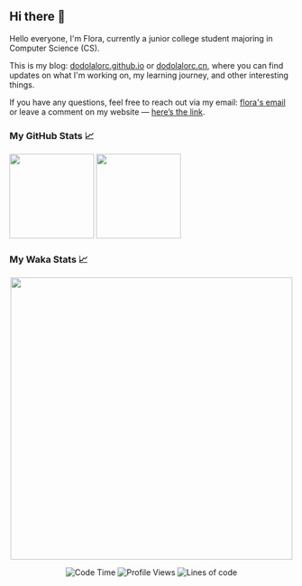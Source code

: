 ## Hi there 👋

Hello everyone, I'm Flora, currently a junior college student majoring in Computer Science (CS).

This is my blog: [dodolalorc.github.io](https://dodolalorc.github.io/) or [dodolalorc.cn](https://dodolalorc.cn/), where you can find updates on what I'm working on, my learning journey, and other interesting things.

If you have any questions, feel free to reach out via my email: [flora's email](mailto:chenflora124@gmail.com) or leave a comment on my website — [here’s the link](https://dodolalorc.github.io/comments/).

### My GitHub Stats 📈

<div style="display: block; margin-left: auto; margin-right: auto;">
  <img height="150" src="https://github-readme-stats.vercel.app/api?username=dodolalorc&count_private=true&show_icons=true&theme=radical&show_owner=true?include_all_commits=true" />
  <!-- <img height="150" width="350" src="https://github-readme-stats.vercel.app/api/top-langs/?username=dodolalorc&layout=compact&theme=radical&hide=javascript,html" /> -->
  <img height="150" src="https://github-readme-streak-stats.herokuapp.com/?user=dodolalorc&theme=radical&hide_border=true" />
</div>

### My Waka Stats 📈

<!--START_SECTION:waka-->

<img height="500" style="display: block; margin-left: auto; margin-right: auto;" src="https://wakatime.com/share/@9472cdb1-67de-4364-97df-8c579596a053/a4cf4189-939f-444b-bcb7-1f49d4c72d5a.svg"/>

<div style="width:100%;display:flex;flex-direction:row;justify-content:center; items-align:center;">

![Code Time](http://img.shields.io/badge/Code%20Time-327%20hrs%2028%20mins-blue) ![Profile Views](http://img.shields.io/badge/Profile%20Views-2-blue) ![Lines of code](https://img.shields.io/badge/From%20Hello%20World%20I%27ve%20Written-1.6%20million%20lines%20of%20code-blue)

</div>

<!--END_SECTION:waka-->

